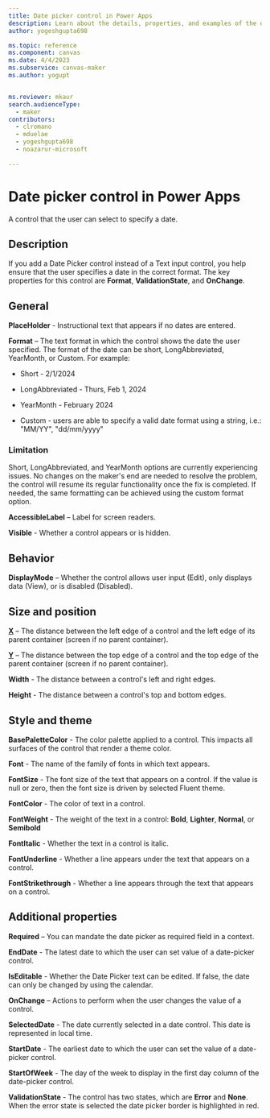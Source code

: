 ```yaml
---
title: Date picker control in Power Apps
description: Learn about the details, properties, and examples of the date picker modern control in Power Apps.
author: yogeshgupta698

ms.topic: reference
ms.component: canvas
ms.date: 4/4/2023
ms.subservice: canvas-maker
ms.author: yogupt


ms.reviewer: mkaur
search.audienceType: 
  - maker
contributors:
  - clromano
  - mduelae
  - yogeshgupta698
  - noazarur-microsoft
  
---
```

# Date picker control in Power Apps
A control that the user can select to specify a date.

## Description
If you add a Date Picker control instead of a Text input control, you help ensure that the user specifies a date in the correct format. The key properties for this control are **Format**, **ValidationState**, and **OnChange**.

## General

**PlaceHolder** - Instructional text that appears if no dates are entered. 

**Format** – The text format in which the control shows the date the user specified. The format of the date can be short, LongAbbreviated, YearMonth, or Custom. For example: 

-  Short - 2/1/2024 

-  LongAbbreviated - Thurs, Feb 1, 2024 

-  YearMonth - February 2024
-  Custom - users are able to specify a valid date format using a string, i.e.: "MM/YY", "dd/mm/yyyy"

### Limitation
Short, LongAbbreviated, and YearMonth options are currently experiencing issues. No changes on the maker's end are needed to resolve the problem, the control will resume its regular functionality once the fix is completed. If needed, the same formatting can be achieved using the custom format option.

**AccessibleLabel** – Label for screen readers.

**Visible** - Whether a control appears or is hidden. 

## Behavior 

**DisplayMode** – Whether the control allows user input (Edit), only displays data (View), or is disabled (Disabled).

## Size and position

**[X](../properties-size-location.md)** – The distance between the left edge of a control and the left edge of its parent container (screen if no parent container).

**[Y](../properties-size-location.md)** – The distance between the top edge of a control and the top edge of the parent container (screen if no parent container).

**Width** - The distance between a control's left and right edges. 

**Height** - The distance between a control's top and bottom edges. 

## Style and theme

**BasePaletteColor** - The color palette applied to a control. This impacts all surfaces of the control that render a theme color.  

**Font** - The name of the family of fonts in which text appears. 

**FontSize** - The font size of the text that appears on a control. If the value is null or zero, then the font size is driven by selected Fluent theme. 

**FontColor** - The color of text in a control. 

**FontWeight** - The weight of the text in a control: **Bold**, **Lighter**, **Normal**, or **Semibold**

**FontItalic** - Whether the text in a control is italic. 

**FontUnderline** - Whether a line appears under the text that appears on a control. 

**FontStrikethrough** - Whether a line appears through the text that appears on a control. 

## Additional properties

**Required** – You can mandate the date picker as required field in a context.

**EndDate** - The latest date to which the user can set value of a date-picker control. 

**IsEditable** - Whether the Date Picker text can be edited. If false, the date can only be changed by using the calendar. 

**OnChange** – Actions to perform when the user changes the value of a control. 

**SelectedDate** - The date currently selected in a date control. This date is represented in local time. 

**StartDate** - The earliest date to which the user can set the value of a date-picker control. 

**StartOfWeek** - The day of the week to display in the first day column of the date-picker control. 

**ValidationState** - The control has two states, which are **Error** and **None**. When the error state is selected the date picker border is highlighted in red. 



